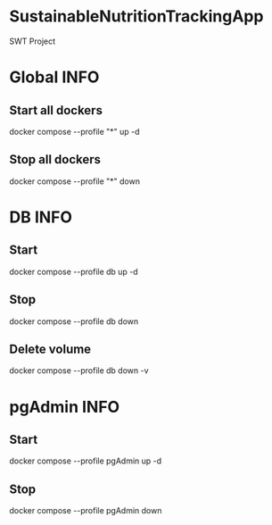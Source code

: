 # SustainableNutritionTrackingApp
SWT Project

# Global INFO

## Start all dockers
docker compose --profile "*" up -d

## Stop all dockers
docker compose --profile "*" down

# DB INFO

## Start
docker compose --profile db up -d

## Stop
docker compose --profile db down

## Delete volume
docker compose --profile db down -v 

# pgAdmin INFO

## Start
docker compose --profile pgAdmin up -d

## Stop
docker compose --profile pgAdmin down